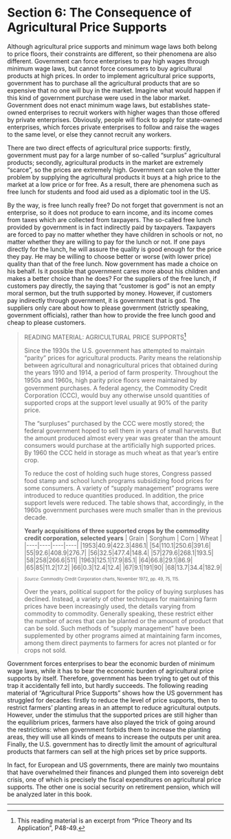 # Section 6: The Consequence of Agricultural Price Supports

Although agricultural price supports and minimum wage laws both belong to price floors, their constraints are different, so their phenomena are also different. Government can force enterprises to pay high wages through minimum wage laws, but cannot force consumers to buy agricultural products at high prices. In order to implement agricultural price supports, government has to purchase all the agricultural products that are so expensive that no one will buy in the market. Imagine what would happen if this kind of government purchase were used in the labor market. Government does not enact minimum wage laws, but establishes state-owned enterprises to recruit workers with higher wages than those offered by private enterprises. Obviously, people will flock to apply for state-owned enterprises, which forces private enterprises to follow and raise the wages to the same level, or else they cannot recruit any workers.

There are two direct effects of agricultural price supports: firstly, government must pay for a large number of so-called “surplus” agricultural products; secondly, agricultural products in the market are extremely “scarce”, so the prices are extremely high. Government can solve the latter problem by supplying the agricultural products it buys at a high price to the market at a low price or for free. As a result, there are phenomena such as free lunch for students and food aid used as a diplomatic tool in the US.

By the way, is free lunch really free? Do not forget that government is not an enterprise, so it does not produce to earn income, and its income comes from taxes which are collected from taxpayers. The so-called free lunch provided by government is in fact indirectly paid by taxpayers.  Taxpayers are forced to pay no matter whether they have children in schools or not, no matter whether they are willing to pay for the lunch or not. If one pays directly for the lunch, he will assure the quality is good enough for the price they pay. He may be willing to choose better or worse (with lower price) quality than that of the free lunch. Now government has made a choice on his behalf. Is it possible that government cares more about his children and makes a better choice than he does? For the suppliers of the free lunch, if customers pay directly, the saying that “customer is god” is not an empty moral sermon, but the truth supported by money. However, if customers pay indirectly through government, it is government that is god. The suppliers only care about how to please government (strictly speaking, government officials), rather than how to provide the free lunch good and cheap to please customers.
> READING MATERIAL: AGRICULTURAL PRICE SUPPORTS[^1]
>
> Since the 1930s the U.S. government has attempted to maintain “parity” prices for agricultural products. Parity means the relationship between agricultural and nonagricultural prices that obtained during the years 1910 and 1914, a period of farm prosperity. Throughout the 1950s and 1960s, high parity price ﬂoors were maintained by government purchases. A federal agency, the Commodity Credit Corporation (CCC), would buy any otherwise unsold quantities of supported crops at the support level usually at 90% of the parity price.
>
> The “surpluses” purchased by the CCC were mostly stored; the federal government hoped to sell them in years of small harvests. But the amount produced almost every year was greater than the amount consumers would purchase at the artificially high supported prices. By 1960 the CCC held in storage as much wheat as that year’s entire crop.
>
> To reduce the cost of holding such huge stores, Congress passed food stamp and school lunch programs subsidizing food prices for some consumers. A variety of “supply management” programs were introduced to reduce quantities produced. In addition, the price support levels were reduced. The table shows that, accordingly, in the 1960s government purchases were much smaller than in the previous decade.
>
> <b> Yearly acquisitions of three supported crops by the commodity credit corporation, selected years</b>
> | Grain | Sorghum | Corn | Wheat |
> |----|----|----|----|
> |1953|40.9|422.3|486.1|
> |54|110.1|250.6|391.6|
> |55|92.6|408.9|276.7|
> |56|32.5|477.4|148.4|
> |57|279.6|268.1|193.5|
> |58|258|266.6|511|
> |1963|125.1|17.9|85.1|
> |64|66.8|29.1|86.9|
> |65|85|11.2|17.2|
> |66|0.3|12.4|12.4|
> |67|9.1|191|90|
> |68|13.7|34.4|182.9|

> <sup><sub> *Source*: Commodity Credit Corporation charts, November 1972, pp. 49, 75, 115.</sub></sup>
>
> Over the years, political support for the policy of buying surpluses has declined. Instead, a variety of other techniques for maintaining farm prices have been increasingly used, the details varying from commodity to commodity. Generally speaking, these restrict either the number of acres that can be planted or the amount of product that can be sold. Such methods of “supply management” have been supplemented by other programs aimed at maintaining farm incomes, among them direct payments to farmers for acres not planted or for crops not sold.

Government forces enterprises to bear the economic burden of minimum wage laws, while it has to bear the economic burden of agricultural price supports by itself. Therefore, government has been trying to get out of this trap it accidentally fell into, but hardly succeeds. The following reading material of “Agricultural Price Supports” shows how the US government has struggled for decades: firstly to reduce the level of price supports, then to restrict farmers’ planting areas in an attempt to reduce agricultural outputs. However, under the stimulus that the supported prices are still higher than the equilibrium prices, farmers have also played the trick of going around the restrictions: when government forbids them to increase the planting areas, they will use all kinds of means to increase the outputs per unit area. Finally, the U.S. government has to directly limit the amount of agricultural products that farmers can sell at the high prices set by price supports.

In fact, for European and US governments, there are mainly two mountains that have overwhelmed their finances and plunged them into sovereign debt crisis, one of which is precisely the fiscal expenditures on agricultural price supports. The other one is social security on retirement pension, which will be analyzed later in this book.

- - -

[^1]: This reading material is an excerpt from “Price Theory and Its Application”, P48-49.

[^2]: These programs are described in Chapter 2 of M. C. Hallberg, Policy for American Agriculture: Choices and Consequences, Iowa State University Press, 1992. See also Chapter 12 of M.C.Hallberg, Economic Trends in U.S. Agriculture and Food Systems since World War II, Iowa State University Press, 2001.
